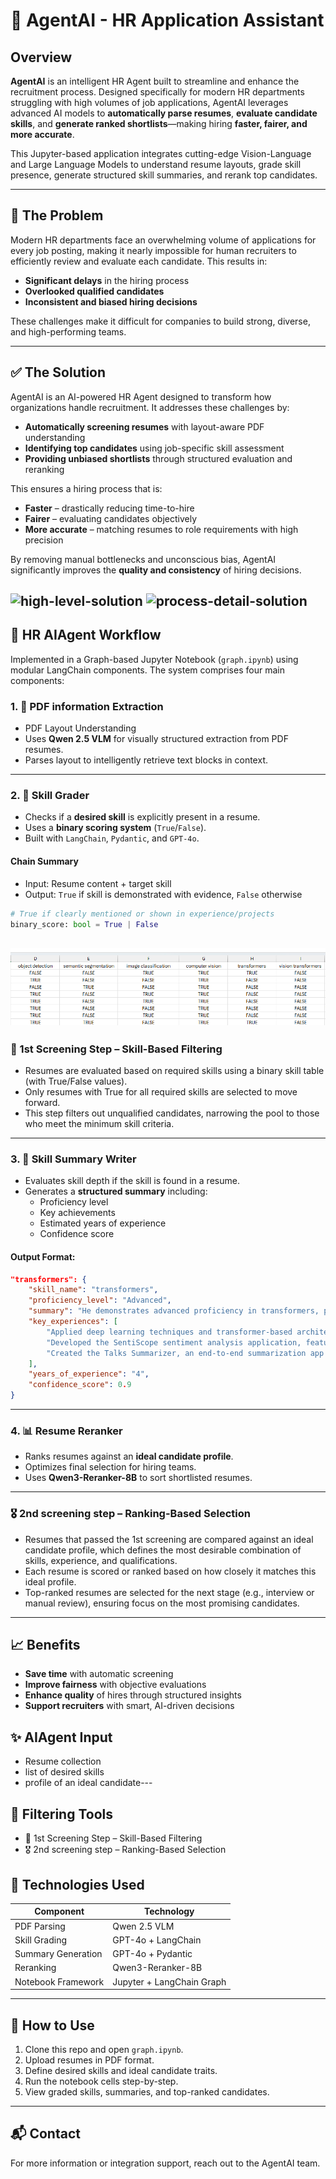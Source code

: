 
# 🧠 AgentAI - HR Application Assistant

## Overview

**AgentAI** is an intelligent HR Agent built to streamline and enhance the recruitment process. Designed specifically for modern HR departments struggling with high volumes of job applications, AgentAI leverages advanced AI models to **automatically parse resumes**, **evaluate candidate skills**, and **generate ranked shortlists**—making hiring **faster, fairer, and more accurate**.

This Jupyter-based application integrates cutting-edge Vision-Language and Large Language Models to understand resume layouts, grade skill presence, generate structured skill summaries, and rerank top candidates.

---

## 🚨 The Problem

Modern HR departments face an overwhelming volume of applications for every job posting, making it nearly impossible for human recruiters to efficiently review and evaluate each candidate. This results in:

- **Significant delays** in the hiring process
- **Overlooked qualified candidates**
- **Inconsistent and biased hiring decisions**

These challenges make it difficult for companies to build strong, diverse, and high-performing teams.

---

## ✅ The Solution

AgentAI is an AI-powered HR Agent designed to transform how organizations handle recruitment. It addresses these challenges by:

- **Automatically screening resumes** with layout-aware PDF understanding
- **Identifying top candidates** using job-specific skill assessment
- **Providing unbiased shortlists** through structured evaluation and reranking

This ensures a hiring process that is:
- **Faster** – drastically reducing time-to-hire
- **Fairer** – evaluating candidates objectively
- **More accurate** – matching resumes to role requirements with high precision

By removing manual bottlenecks and unconscious bias, AgentAI significantly improves the **quality and consistency** of hiring decisions.


![high-level-solution](./images/HR-AI-Agent-high-level.drawio.png)
![process-detail-solution](./images/HR-AI-Agent-process-detail.drawio.png)
---

## 📁 HR AIAgent Workflow

Implemented in a Graph-based Jupyter Notebook (`graph.ipynb`) using modular LangChain components. The system comprises four main components:

### 1. 📄 PDF information Extraction
- PDF Layout Understanding
- Uses **Qwen 2.5 VLM** for visually structured extraction from PDF resumes.
- Parses layout to intelligently retrieve text blocks in context.

---

### 2. 🧪 Skill Grader

- Checks if a **desired skill** is explicitly present in a resume.
- Uses a **binary scoring system** (`True`/`False`).
- Built with `LangChain`, `Pydantic`, and `GPT-4o`.

#### Chain Summary
- Input: Resume content + target skill
- Output: `True` if skill is demonstrated with evidence, `False` otherwise

```python
# True if clearly mentioned or shown in experience/projects
binary_score: bool = True | False
```

![alt text](./images/skill_grader_example.png)
---

### 🔎 1st Screening Step – Skill-Based Filtering

- Resumes are evaluated based on required skills using a binary skill table (with True/False values).
- Only resumes with True for all required skills are selected to move forward.
- This step filters out unqualified candidates, narrowing the pool to those who meet the minimum skill criteria.
---




### 3. 🧠 Skill Summary Writer

- Evaluates skill depth if the skill is found in a resume.
- Generates a **structured summary** including:
  - Proficiency level
  - Key achievements
  - Estimated years of experience
  - Confidence score

#### Output Format:
```json
"transformers": {
    "skill_name": "transformers",
    "proficiency_level": "Advanced",
    "summary": "He demonstrates advanced proficiency in transformers, particularly through his work on NLP projects utilizing transformer-based architectures. He has applied these techniques in real-world scenarios, such as the SentiScope sentiment analysis application and the Talks Summarizer project, both of which leverage Hugging Face Transformers. His experience includes implementing end-to-end ML pipelines and integrating transformers into modular and extensible systems, showcasing a deep understanding of transformer models and their applications in NLP.",
    "key_experiences": [
        "Applied deep learning techniques and transformer-based architectures to solve real-world NLP challenges during his role as a Machine Learning Engineer at DEPI.",
        "Developed the SentiScope sentiment analysis application, featuring a modular pipeline with pre-configured models and transformers for ease of use and extensibility.",
        "Created the Talks Summarizer, an end-to-end summarization app leveraging Hugging Face Transformers for processing text into concise summaries."
    ],
    "years_of_experience": "4",
    "confidence_score": 0.9
}
```

---

### 4. 📊 Resume Reranker

- Ranks resumes against an **ideal candidate profile**.
- Optimizes final selection for hiring teams.
- Uses **Qwen3-Reranker-8B** to sort shortlisted resumes.

---

### 🎖️ 2nd screening step – Ranking-Based Selection
- Resumes that passed the 1st screening are compared against an ideal candidate profile, which defines the most desirable combination of skills, experience, and qualifications.
- Each resume is scored or ranked based on how closely it matches this ideal profile.
- Top-ranked resumes are selected for the next stage (e.g., interview or manual review), ensuring focus on the most promising candidates.
---


## 📈 Benefits

- **Save time** with automatic screening
- **Improve fairness** with objective evaluations
- **Enhance quality** of hires through structured insights
- **Support recruiters** with smart, AI-driven decisions

## ✨ AIAgent Input
- Resume collection
- list of desired skills
- profile of an ideal candidate---

## 🎯 Filtering Tools
- 🔎 1st Screening Step – Skill-Based Filtering
- 🎖️ 2nd screening step – Ranking-Based Selection

## 🚀 Technologies Used

| Component            | Technology               |
|---------------------|--------------------------|
| PDF Parsing         | Qwen 2.5 VLM             |
| Skill Grading       | GPT-4o + LangChain       |
| Summary Generation  | GPT-4o + Pydantic        |
| Reranking           | Qwen3-Reranker-8B        |
| Notebook Framework  | Jupyter + LangChain Graph |

---



## 🔧 How to Use

1. Clone this repo and open `graph.ipynb`.
2. Upload resumes in PDF format.
3. Define desired skills and ideal candidate traits.
4. Run the notebook cells step-by-step.
5. View graded skills, summaries, and top-ranked candidates.


---

## 📬 Contact

For more information or integration support, reach out to the AgentAI team.
